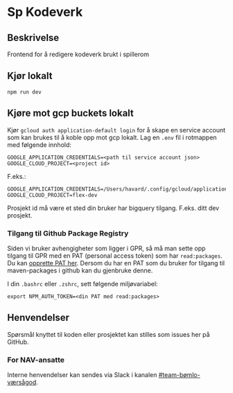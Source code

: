 # Sp Kodeverk

## Beskrivelse
Frontend for å redigere kodeverk brukt i spillerom

## Kjør lokalt
`npm run dev`

## Kjøre mot gcp buckets lokalt

Kjør `gcloud auth application-default login` for å skape en service account som kan brukes til å koble opp mot gcp lokalt.
Lag en `.env` fil i rotmappen med følgende innhold:

```
GOOGLE_APPLICATION_CREDENTIALS=<path til service account json>
GOOGLE_CLOUD_PROJECT=<project id>
```

F.eks.:

```
GOOGLE_APPLICATION_CREDENTIALS=/Users/havard/.config/gcloud/application_default_credentials.json
GOOGLE_CLOUD_PROJECT=flex-dev
```

Prosjekt id må være et sted din bruker har bigquery tilgang. F.eks. ditt dev prosjekt.


### Tilgang til Github Package Registry

Siden vi bruker avhengigheter som ligger i GPR, så må man sette opp tilgang til GPR med en PAT (personal access token) som har `read:packages`. Du kan [opprette PAT her](https://github.com/settings/tokens). Dersom du har en PAT som du bruker for tilgang til maven-packages i github kan du gjenbruke denne.

I din `.bashrc` eller `.zshrc`, sett følgende miljøvariabel:

`export NPM_AUTH_TOKEN=<din PAT med read:packages>`

## Henvendelser
Spørsmål knyttet til koden eller prosjektet kan stilles som issues her på GitHub.

### For NAV-ansatte
Interne henvendelser kan sendes via Slack i kanalen [#team-bømlo-værsågod](https://nav-it.slack.com/archives/C019637N90X).
